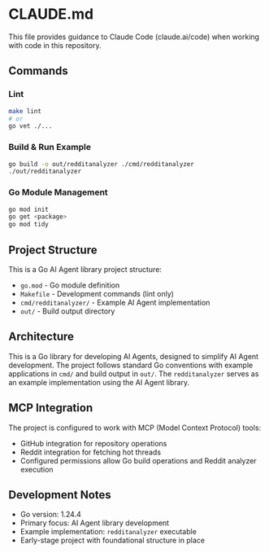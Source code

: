 # CLAUDE.md

This file provides guidance to Claude Code (claude.ai/code) when working with code in this repository.

## Commands

### Lint
```bash
make lint
# or
go vet ./...
```

### Build & Run Example
```bash
go build -o out/redditanalyzer ./cmd/redditanalyzer
./out/redditanalyzer
```

### Go Module Management
```bash
go mod init
go get <package>
go mod tidy
```

## Project Structure

This is a Go AI Agent library project structure:
- `go.mod` - Go module definition
- `Makefile` - Development commands (lint only)
- `cmd/redditanalyzer/` - Example AI Agent implementation
- `out/` - Build output directory

## Architecture

This is a Go library for developing AI Agents, designed to simplify AI Agent development. The project follows standard Go conventions with example applications in `cmd/` and build output in `out/`. The `redditanalyzer` serves as an example implementation using the AI Agent library.

## MCP Integration

The project is configured to work with MCP (Model Context Protocol) tools:
- GitHub integration for repository operations
- Reddit integration for fetching hot threads
- Configured permissions allow Go build operations and Reddit analyzer execution

## Development Notes

- Go version: 1.24.4
- Primary focus: AI Agent library development
- Example implementation: `redditanalyzer` executable
- Early-stage project with foundational structure in place